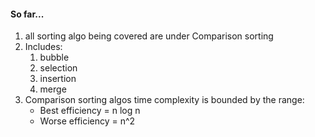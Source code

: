 #### So far...

1. all sorting algo being covered are under Comparison sorting
2. Includes:
    1. bubble
    2. selection
    3. insertion
    4. merge
3. Comparison sorting algos time complexity is bounded by the range:
    - Best efficiency = n log n
    - Worse efficiency = n^2


